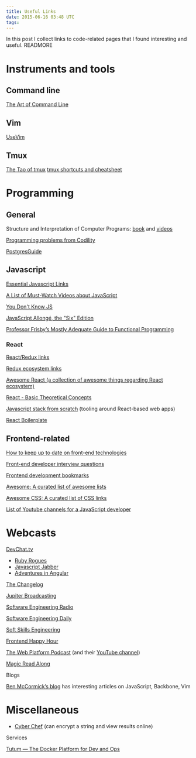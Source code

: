 ```yaml
---
title: Useful Links
date: 2015-06-16 03:48 UTC
tags:
---
```


In this post I collect links to code-related pages that I found interesting and useful. READMORE

# Instruments and tools
## Command line
[The Art of Command Line](https://github.com/jlevy/the-art-of-command-line)

## Vim
[UseVim](http://usevim.com/)

## Tmux
[The Tao of tmux](http://tmuxp.readthedocs.org/en/latest/about_tmux.html)
[tmux shortcuts and cheatsheet](https://gist.github.com/MohamedAlaa/2961058)

# Programming
## General
Structure and Interpretation of Computer Programs: [book](https://mitpress.mit.edu/sicp/full-text/book/book.html)
and [videos](https://www.youtube.com/watch?v=2Op3QLzMgSY)

[Programming problems from Codility](https://codility.com/programmers/lessons)

[PostgresGuide](http://www.postgresguide.com/)

## Javascript
[Essential Javascript Links](https://github.com/ericelliott/essential-javascript-links)

[A List of Must-Watch Videos about JavaScript](https://github.com/bolshchikov/js-must-watch)

[You Don't Know JS](https://github.com/getify/You-Dont-Know-JS)

[JavaScript Allongé, the "Six" Edition](https://leanpub.com/javascriptallongesix/read)

[Professor Frisby’s Mostly Adequate Guide to Functional Programming](http://drboolean.gitbooks.io/mostly-adequate-guide)

### React
[React/Redux links](https://github.com/markerikson/react-redux-links)

[Redux ecosystem links](https://github.com/markerikson/redux-ecosystem-links)

[Awesome React (a collection of awesome things regarding React ecosystem)](https://github.com/enaqx/awesome-react)

[React - Basic Theoretical Concepts](https://github.com/reactjs/react-basic/blob/master/README.md)

[Javascript stack from scratch](https://github.com/verekia/js-stack-from-scratch) (tooling around React-based web apps)

[React Boilerplate](https://github.com/mxstbr/react-boilerplate/tree/master)

## Frontend-related
[How to keep up to date on front-end technologies](https://uptodate.frontendrescue.org)

[Front-end developer interview questions](https://github.com/h5bp/Front-end-Developer-Interview-Questions)

[Frontend development bookmarks](https://github.com/dypsilon/frontend-dev-bookmarks)

[Awesome: A curated list of awesome lists](https://github.com/sindresorhus/awesome)

[Awesome CSS: A curated list of CSS links](https://github.com/sotayamashita/awesome-css)

[List of Youtube channels for a JavaScript developer](http://vladimirponomarev.com/blog/youtube-channels-for-a-javascript-developer)

# Webcasts

[DevChat.tv](https://devchat.tv/)

- [Ruby Rogues](http://devchat.tv/ruby-rogues)
- [Javascript Jabber](https://devchat.tv/js-jabber)
- [Adventures in Angular](https://devchat.tv/adventures-in-angular)

[The Changelog](https://changelog.com/)

[Jupiter Broadcasting](http://www.jupiterbroadcasting.com/)

[Software Engineering Radio](http://www.se-radio.net/)

[Software Engineering Daily](https://softwareengineeringdaily.com/)

[Soft Skills Engineering](https://softskills.audio/)

[Frontend Happy Hour](http://frontendhappyhour.com/)

[The Web Platform Podcast](http://thewebplatformpodcast.com/) (and their [YouTube channel](https://www.youtube.com/channel/UCjz3j22CyBpy6Qk5SL6UwcQ/videos))

[Magic Read Along](http://www.magicreadalong.com/)

Blogs

[Ben McCormick’s blog](http://benmccormick.org/) has interesting articles on JavaScript, Backbone, Vim

# Miscellaneous
- [Cyber Chef](https://gchq.github.io/CyberChef/) (can encrypt a string and view results online)

Services

[Tutum — The Docker Platform for Dev and Ops](https://www.tutum.co/)

